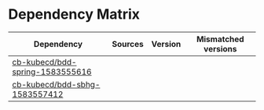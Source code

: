 # Dependency Matrix

Dependency | Sources | Version | Mismatched versions
---------- | ------- | ------- | -------------------
[cb-kubecd/bdd-spring-1583555616](https://github.com/cb-kubecd/bdd-spring-1583555616.git) |  | []() | 
[cb-kubecd/bdd-sbhg-1583557412](https://github.com/cb-kubecd/bdd-sbhg-1583557412.git) |  | []() | 
